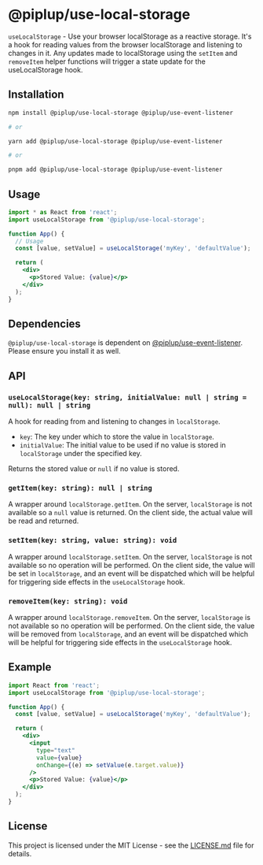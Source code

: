 # @piplup/use-local-storage

`useLocalStorage` - Use your browser localStorage as a reactive storage. It's a hook for reading values from the browser localStorage and listening to changes in it. Any updates made to localStorage using the `setItem` and `removeItem` helper functions will trigger a state update for the useLocalStorage hook.

## Installation

```bash
npm install @piplup/use-local-storage @piplup/use-event-listener

# or

yarn add @piplup/use-local-storage @piplup/use-event-listener

# or

pnpm add @piplup/use-local-storage @piplup/use-event-listener
```

## Usage

```jsx
import * as React from 'react';
import useLocalStorage from '@piplup/use-local-storage';

function App() {
  // Usage
  const [value, setValue] = useLocalStorage('myKey', 'defaultValue');

  return (
    <div>
      <p>Stored Value: {value}</p>
    </div>
  );
}
```

## Dependencies
`@piplup/use-local-storage` is dependent on [@piplup/use-event-listener](https://github.com/sadik-malik/piplup/blob/main/packages/use-event-listener/README.md). Please ensure you install it as well. 

## API

### `useLocalStorage(key: string, initialValue: null | string = null): null | string`

A hook for reading from and listening to changes in `localStorage`.

- `key`: The key under which to store the value in `localStorage`.
- `initialValue`: The initial value to be used if no value is stored in `localStorage` under the specified key.

Returns the stored value or `null` if no value is stored.


### `getItem(key: string): null | string`

A wrapper around `localStorage.getItem`. On the server, `localStorage` is not available so a `null` value is returned. On the client side, the actual value will be read and returned.

### `setItem(key: string, value: string): void`

A wrapper around `localStorage.setItem`. On the server, `localStorage` is not available so no operation will be performed. On the client side, the value will be set in `localStorage`, and an event will be dispatched which will be helpful for triggering side effects in the `useLocalStorage` hook.

### `removeItem(key: string): void`

A wrapper around `localStorage.removeItem`. On the server, `localStorage` is not available so no operation will be performed. On the client side, the value will be removed from `localStorage`, and an event will be dispatched which will be helpful for triggering side effects in the `useLocalStorage` hook.

## Example

```jsx
import React from 'react';
import useLocalStorage from '@piplup/use-local-storage';

function App() {
  const [value, setValue] = useLocalStorage('myKey', 'defaultValue');

  return (
    <div>
      <input
        type="text"
        value={value}
        onChange={(e) => setValue(e.target.value)}
      />
      <p>Stored Value: {value}</p>
    </div>
  );
}
```

## License

This project is licensed under the MIT License - see the [LICENSE.md](LICENSE.md) file for details.
